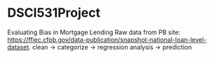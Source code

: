 # DSCI531Project
Evaluating Bias in Mortgage Lending
Raw data from PB site: https://ffiec.cfpb.gov/data-publication/snapshot-national-loan-level-dataset.
clean -> categorize -> regression analysis -> prediction
